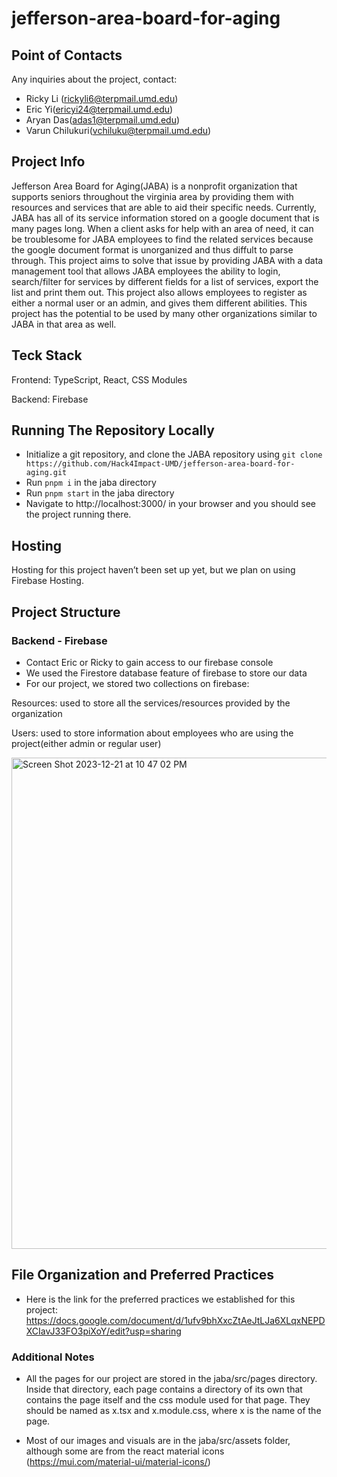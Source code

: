 # jefferson-area-board-for-aging
## Point of Contacts
Any inquiries about the project, contact:
- Ricky Li (rickyli6@terpmail.umd.edu)
- Eric Yi(ericyi24@terpmail.umd.edu)
- Aryan Das(adas1@terpmail.umd.edu)
- Varun Chilukuri(vchiluku@terpmail.umd.edu)

## Project Info
Jefferson Area Board for Aging(JABA) is a nonprofit organization that supports seniors throughout the virginia area by providing them with resources and services that are able to aid their specific needs. Currently, JABA has all of its service information stored on a google document that is many pages long. When a client asks for help with an area of need, it can be troublesome for JABA employees to find the related services because the google document format is unorganized and thus diffult to parse through. This project aims to solve that issue by providing JABA with a data management tool that allows JABA employees the ability to login, search/filter for services by different fields for a list of services, export the list and print them out. This project also allows employees to register as either a normal user or an admin, and gives them different abilities. This project has the potential to be used by many other organizations similar to JABA in that area as well. 

## Teck Stack
Frontend: TypeScript, React, CSS Modules

Backend: Firebase


## Running The Repository Locally

- Initialize a git repository, and clone the JABA repository using `git clone https://github.com/Hack4Impact-UMD/jefferson-area-board-for-aging.git`
- Run `pnpm i` in the jaba directory
- Run `pnpm start` in the jaba directory
- Navigate to  http://localhost:3000/ in your browser and you should see the project running there.

## Hosting
Hosting for this project haven’t been set up yet, but we plan on using Firebase Hosting.


## Project Structure
### Backend - Firebase
- Contact Eric or Ricky to gain access to our firebase console
- We used the Firestore database feature of firebase to store our data
- For our project, we stored two collections on firebase:
  
Resources: used to store all the services/resources provided by the organization

Users: used to store information about employees who are using the project(either admin or regular user)

<img width="786" alt="Screen Shot 2023-12-21 at 10 47 02 PM" src="https://github.com/Hack4Impact-UMD/jefferson-area-board-for-aging/assets/68857577/7315f1e7-b8e3-4ef1-a33d-e430d4dca968">

## File Organization and Preferred Practices
- Here is the link for the preferred practices we established for this project: https://docs.google.com/document/d/1ufv9bhXxcZtAeJtLJa6XLqxNEPDXCIavJ33FO3piXoY/edit?usp=sharing

### Additional Notes
- All the pages for our project are stored in the jaba/src/pages directory. Inside that directory, each page contains a directory of its own that contains the page itself and the css module used for that page. They should be named as x.tsx and x.module.css, where x is the name of the page.
  
- Most of our images and visuals are in the jaba/src/assets folder, although some are from the react material icons (https://mui.com/material-ui/material-icons/) 














